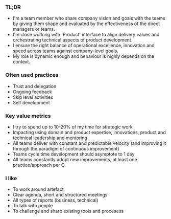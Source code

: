 
### TL;DR
- I'm a team member who share company vision and goals with the teams by giving them shape and evaluated by the effectiveness of the direct managers or teams.
- I'm close working with 'Product' interface to align delivery values and orchestrating technical aspects of product development.
- I ensure the right balance of operational excellence, innovation and speed across teams against company-level goals.
- My role is dynamic enough and behaviour is highly depends on the context.

### Often used practices
- Trust and delegation
- Ongoing feedback
- Skip level activities
- Self development

### Key value metrics
- I try to spend up to 10-20% of my time for strategic work
- Impacting using domain and product expertise, innovations, product and technical leadership and mentoring
- All teams deliver with constant and predictable velocity (and improving it through the paradigm of continuous improvement)
- Teams cycle time development should asymptote to 1 day
- All teams constantly adopt new improvements, at least one practice/approach per Q.

### I like
- To work around artefact
- Clear agenda, short and structured meetings
- All types of reports (business, technical)
- To talk with people
- To challenge and sharp existing tools and procesess

